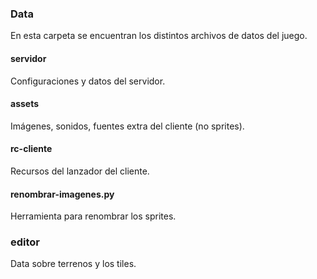 ### Data

En esta carpeta se encuentran los distintos archivos de datos del juego.

#### servidor
Configuraciones y datos del servidor.

#### assets
Imágenes, sonidos, fuentes extra del cliente (no sprites).

#### rc-cliente
Recursos del lanzador del cliente.

#### renombrar-imagenes.py
Herramienta para renombrar los sprites.

### editor
Data sobre terrenos y los tiles.
